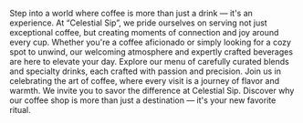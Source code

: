 
Step into a world where coffee is more than just a drink — it's an experience. At “Celestial Sip”, we pride ourselves on serving not just exceptional coffee, but creating moments of connection and joy around every cup. Whether you're a coffee aficionado or simply looking for a cozy spot to unwind, our welcoming atmosphere and expertly crafted beverages are here to elevate your day.
Explore our menu of carefully curated blends and specialty drinks, each crafted with passion and precision. Join us in celebrating the art of coffee, where every visit is a journey of flavor and warmth.
We invite you to savor the difference at Celestial Sip. Discover why our coffee shop is more than just a destination — it's your new favorite ritual.
